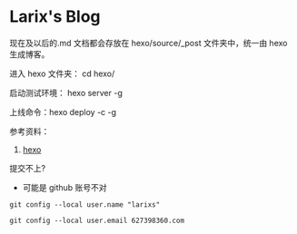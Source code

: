 # Larix's Blog

现在及以后的.md 文档都会存放在 hexo/source/\_post 文件夹中，统一由 hexo 生成博客。

进入 hexo 文件夹： cd hexo/

启动测试环境： hexo server -g

上线命令：hexo deploy -c -g

参考资料：

1. [hexo](https://hexo.io/)

提交不上?

- 可能是 github 账号不对

`git config --local user.name "larixs"`

`git config --local user.email 627398360.com`
